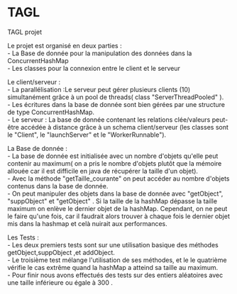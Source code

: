 # TAGL
TAGL projet


Le projet est organisé en deux parties : <br/>
                                        - La Base de donnée pour la manipulation des données dans la ConcurrentHashMap <br/>
                                        - Les classes pour la connexion entre le client et le serveur
                                        
Le client/serveur :<br/>
                  - La parallélisation :Le serveur peut gérer plusieurs clients (10) simultanément grâce à un pool de threads( class       "ServerThreadPooled" ). <br/>
                  - Les écritures dans la base de donnée sont bien gérées par une structure de type ConcurrentHashMap.<br/>
                  - Le serveur : La base de donnée contenant les relations clée/valeurs peut-être accédée à distance grâce à un schema client/serveur (les classes sont le "Client", le "launchServer" et le "WorkerRunnable").<br/>
                  
La Base de donnée :<br/>
                  - La base de donnée est initialisée avec un nombre d'objets qu'elle peut contenir au maximum( on a pris le nombre d'objets plutôt que la mémoire allouée car il est difficile en java de récupérer la taille d'un objet).<br/>
                  - Avec la méthode "getTaille_courante" on peut accéder au nombre d'objets contenus dans la base de donnée.<br/>
                  - On peut manipuler des objets dans la base de donnée avec "getObject", "suppObject" et "getObject" . Si la taille de la hashMap dépasse la taille maximum on enlève le dernier objet de la hashMap. Cependant, on ne peut le faire qu'une fois, car il faudrait alors trouver à chaque fois le dernier objet mis dans la hashmap et celà nuirait aux performances.
                  
Les Tests :<br/>
                  - Les deux premiers tests sont sur une utilisation basique des méthodes getObject,suppObject ,et addObject. <br/>
                  - Le troisième test mélange l'utilisation de ses méthodes, et le le quatrième vérifie le cas extrême quand la hashMap a atteind sa taille au maximum.<br/>
                  - Pour finir nous avons effectués des tests sur des entiers aléatoires avec une taille inférieure ou égale à 300 .<br/>
                      
